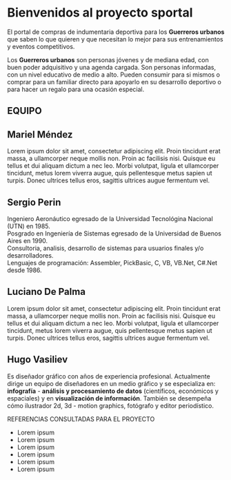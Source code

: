# Bienvenidos al proyecto sportal

El portal de compras de indumentaria deportiva para los **Guerreros urbanos** que saben lo que quieren y que necesitan lo mejor para sus entrenamientos y eventos competitivos.

Los **Guerreros urbanos** son personas jóvenes y de mediana edad, con buen poder adquisitivo y una agenda cargada. Son personas informadas, con un nivel educativo de medio a alto. Pueden consumir para si mismos o comprar para un familiar directo para apoyarlo en su desarrollo deportivo o para hacer un regalo para una ocasión especial.



**EQUIPO**
--------------------------

## Mariel Méndez
Lorem ipsum dolor sit amet, consectetur adipiscing elit. Proin tincidunt erat massa, a ullamcorper neque mollis non. Proin ac facilisis nisi. Quisque eu tellus et dui aliquam dictum a nec leo. Morbi volutpat, ligula et ullamcorper tincidunt, metus lorem viverra augue, quis pellentesque metus sapien ut turpis. Donec ultrices tellus eros, sagittis ultrices augue fermentum vel. 

## Sergio Perin
Ingeniero Aeronáutico egresado de la Universidad Tecnológina Nacional (UTN) en 1985.</br>
Posgrado en Ingeniería de Sistemas egresado de la Universidad de Buenos Aires en 1990.</br>
Consultoria, analisis, desarrollo de sistemas para usuarios finales y/o desarrolladores.</br>
Lenguajes de programación: Assembler, PickBasic, C, VB, VB.Net, C#.Net desde 1986.

## Luciano De Palma
Lorem ipsum dolor sit amet, consectetur adipiscing elit. Proin tincidunt erat massa, a ullamcorper neque mollis non. Proin ac facilisis nisi. Quisque eu tellus et dui aliquam dictum a nec leo. Morbi volutpat, ligula et ullamcorper tincidunt, metus lorem viverra augue, quis pellentesque metus sapien ut turpis. Donec ultrices tellus eros, sagittis ultrices augue fermentum vel. 

## Hugo Vasiliev
Es diseñador gráfico con años de experiencia profesional. Actualmente dirige un equipo de diseñadores en un medio gráfico y se especializa en: **infografía** -  **análisis y procesamiento de datos** (científicos, económicos y espaciales) y en **visualización de información**.  También se desempeña cómo ilustrador 2d, 3d - motion graphics, fotógrafo y editor periodístico.


REFERENCIAS CONSULTADAS PARA EL PROYECTO
- Lorem ipsum
- Lorem ipsum
- Lorem ipsum
- Lorem ipsum
- Lorem ipsum
- Lorem ipsum


